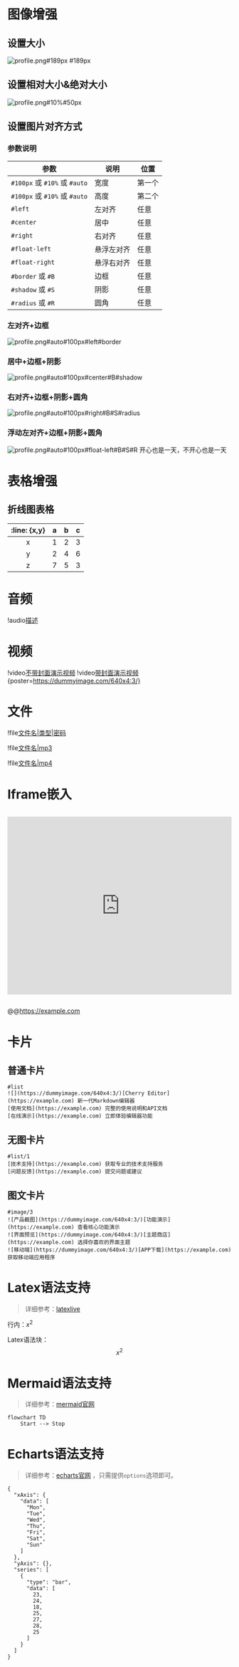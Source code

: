 
# 图像增强

## 设置大小

![profile.png#189px #189px](https://dummyimage.com/640x4:3/)

## 设置相对大小&绝对大小

![profile.png#10%#50px](https://dummyimage.com/640x4:3/)

## 设置图片对齐方式

### 参数说明

| 参数| 说明| 位置| 
| ------ | ------ | ------ |
| `#100px` 或 `#10%` 或 `#auto` | 宽度 | 第一个 | 
| `#100px` 或 `#10%` 或 `#auto` | 高度 | 第二个 | 
| `#left` | 左对齐 | 任意 | 
| `#center` | 居中 | 任意 | 
| `#right` | 右对齐 | 任意 | 
| `#float-left` | 悬浮左对齐 | 任意 | 
| `#float-right` | 悬浮右对齐 |任意 | 
| `#border` 或 `#B` | 边框 | 任意 | 
| `#shadow` 或 `#S` | 阴影 | 任意 | 
| `#radius` 或 `#R` | 圆角 | 任意 | 


### 左对齐+边框

![profile.png#auto#100px#left#border](https://dummyimage.com/640x4:3/)

### 居中+边框+阴影

![profile.png#auto#100px#center#B#shadow](https://dummyimage.com/640x4:3/)


### 右对齐+边框+阴影+圆角



![profile.png#auto#100px#right#B#S#radius](https://dummyimage.com/640x4:3/)



### 浮动左对齐+边框+阴影+圆角

![profile.png#auto#100px#float-left#B#S#R](https://dummyimage.com/640x4:3/)
开心也是一天，不开心也是一天





# 表格增强



##  折线图表格


| :line: {x,y} | a | b | c |
| :-: | :-: | :-: | :-: |
| x | 1 | 2 | 3 |
| y | 2 | 4 | 6 |
| z | 7 | 5 | 3 |



# 音频


!audio[描述](http://music.163.com/song/media/outer/url?id=29095562.mp3)


# 视频


!video[不带封面演示视频](https://tencent.github.io/cherry-markdown/examples/assets/images/demo.mp4)
!video[带封面演示视频](https://tencent.github.io/cherry-markdown/examples/assets/images/demo.mp4){poster=https://dummyimage.com/640x4:3/}



# 文件


!file[文件名|类型|密码](https://tencent.github.io/cherry-markdown/examples/assets/images/demo.mp4)

!file[文件名|mp3](https://tencent.github.io/cherry-markdown/examples/assets/images/demo.mp4)

!file[文件名|mp4](https://tencent.github.io/cherry-markdown/examples/assets/images/demo.mp4)


# Iframe嵌入

<!-- 原生iframe示例 -->
<iframe src="https://example.com" width="100%" height="400" style="border:none; margin: 1em 0;"></iframe>

<!-- Cherry简写语法示例 -->
@@https://example.com

# 卡片

## 普通卡片

```card
#list
![](https://dummyimage.com/640x4:3/)[Cherry Editor](https://example.com) 新一代Markdown编辑器
[使用文档](https://example.com) 完整的使用说明和API文档
[在线演示](https://example.com) 立即体验编辑器功能
```

## 无图卡片
```card
#list/1
[技术支持](https://example.com) 获取专业的技术支持服务
[问题反馈](https://example.com) 提交问题或建议
```

## 图文卡片
```card
#image/3
![产品截图](https://dummyimage.com/640x4:3/)[功能演示](https://example.com) 查看核心功能演示
![界面预览](https://dummyimage.com/640x4:3/)[主题商店](https://example.com) 选择你喜欢的界面主题
![移动端](https://dummyimage.com/640x4:3/)[APP下载](https://example.com) 获取移动端应用程序
```

# Latex语法支持

> 详细参考：[latexlive](https://www.latexlive.com/)

行内：$x^2$

Latex语法块：
$$
x^2
$$


# Mermaid语法支持

> 详细参考：[mermaid官网](https://mermaid.js.org/syntax/flowchart.html)

```mermaid
flowchart TD
    Start --> Stop
```

# Echarts语法支持

> 详细参考：[echarts官网](https://echarts.apache.org/handbook/zh/concepts/chart-size) ，只需提供`options`选项即可。

```echarts
{
  "xAxis": {
    "data": [
      "Mon",
      "Tue",
      "Wed",
      "Thu",
      "Fri",
      "Sat",
      "Sun"
    ]
  },
  "yAxis": {},
  "series": [
    {
      "type": "bar",
      "data": [
        23,
        24,
        18,
        25,
        27,
        28,
        25
      ]
    }
  ]
}
```

